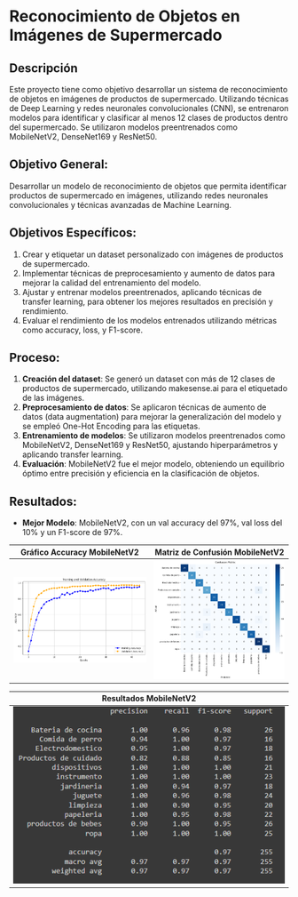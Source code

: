 # Reconocimiento de Objetos en Imágenes de Supermercado

## Descripción
Este proyecto tiene como objetivo desarrollar un sistema de reconocimiento de objetos en imágenes de productos de supermercado. Utilizando técnicas de Deep Learning y redes neuronales convolucionales (CNN), se entrenaron modelos para identificar y clasificar al menos 12 clases de productos dentro del supermercado. Se utilizaron modelos preentrenados como MobileNetV2, DenseNet169 y ResNet50.

## Objetivo General:
Desarrollar un modelo de reconocimiento de objetos que permita identificar productos de supermercado en imágenes, utilizando redes neuronales convolucionales y técnicas avanzadas de Machine Learning.

## Objetivos Específicos:
1. Crear y etiquetar un dataset personalizado con imágenes de productos de supermercado.
2. Implementar técnicas de preprocesamiento y aumento de datos para mejorar la calidad del entrenamiento del modelo.
3. Ajustar y entrenar modelos preentrenados, aplicando técnicas de transfer learning, para obtener los mejores resultados en precisión y rendimiento.
4. Evaluar el rendimiento de los modelos entrenados utilizando métricas como accuracy, loss, y F1-score.

## Proceso:
1. **Creación del dataset**: Se generó un dataset con más de 12 clases de productos de supermercado, utilizando makesense.ai para el etiquetado de las imágenes.
2. **Preprocesamiento de datos**: Se aplicaron técnicas de aumento de datos (data augmentation) para mejorar la generalización del modelo y se empleó One-Hot Encoding para las etiquetas.
3. **Entrenamiento de modelos**: Se utilizaron modelos preentrenados como MobileNetV2, DenseNet169 y ResNet50, ajustando hiperparámetros y aplicando transfer learning.
4. **Evaluación**: MobileNetV2 fue el mejor modelo, obteniendo un equilibrio óptimo entre precisión y eficiencia en la clasificación de objetos.

## Resultados:
- **Mejor Modelo**: MobileNetV2, con un val accuracy del 97%, val loss del 10% y un F1-score de 97%.
  
| **Gráfico Accuracy MobileNetV2**        | **Matriz de Confusión MobileNetV2**   |
|-----------------------------------------|---------------------------------------|
| ![Accuracy MobileNetV2](./accuracy%20mobilenetv2.PNG) | ![Matriz de Confusión MobileNetV2](./matriz%20de%20confusion%20mobilenetv2.PNG) |

| **Resultados MobileNetV2**              |
|-----------------------------------------|
| ![Resultados MobileNetV2](./resultados%20mobilenetv2.PNG) |
